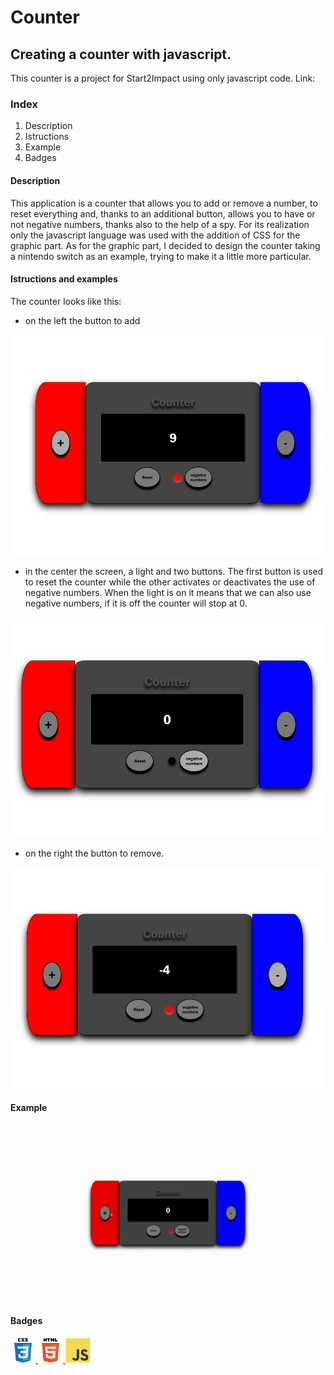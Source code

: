 # Counter
## Creating a counter with javascript.

This counter is a project for Start2Impact using only javascript code.
Link: 

### Index
1. Description
2. Istructions
3. Example
4. Badges

#### Description
This application is a counter that allows you to add or remove a number, to reset everything and, thanks to an additional button, allows you to have or not negative numbers, thanks also to the help of a spy.
For its realization only the javascript language was used with the addition of CSS for the graphic part.
As for the graphic part, I decided to design the counter taking a nintendo switch as an example, trying to make it a little more particular.

#### Istructions and examples 
The counter looks like this: 
- on the left the button to add

![counter](https://github.com/patriziatriglione/counter/blob/main/patriziaTriglione_counter/images/counter.png)

- in the center the screen, a light and two buttons. The first button is used to reset the counter while the other activates or deactivates the use of negative numbers.   When the light is on it means that we can also use negative numbers, if it is off the counter will stop at 0. 

![lightOff](https://github.com/patriziatriglione/counter/blob/main/patriziaTriglione_counter/images/withoutNegativeNumber.png)


- on the right the button to remove.

![negativeNumbers](https://github.com/patriziatriglione/counter/blob/main/patriziaTriglione_counter/images/negativeNumber.png)


#### Example
![example](https://github.com/patriziatriglione/counter/blob/main/patriziaTriglione_counter/images/example_counter.gif)

#### Badges
<p align="left"> <a href="https://www.w3schools.com/css/" target="_blank" rel="noreferrer"> <img src="https://raw.githubusercontent.com/devicons/devicon/master/icons/css3/css3-original-wordmark.svg" alt="css3" width="40" height="40"/> </a> <a href="https://www.w3.org/html/" target="_blank" rel="noreferrer"> <img src="https://raw.githubusercontent.com/devicons/devicon/master/icons/html5/html5-original-wordmark.svg" alt="html5" width="40" height="40"/> </a> <a href="https://developer.mozilla.org/en-US/docs/Web/JavaScript" target="_blank" rel="noreferrer"> <img src="https://raw.githubusercontent.com/devicons/devicon/master/icons/javascript/javascript-original.svg" alt="javascript" width="40" height="40"/> </a> </p>




